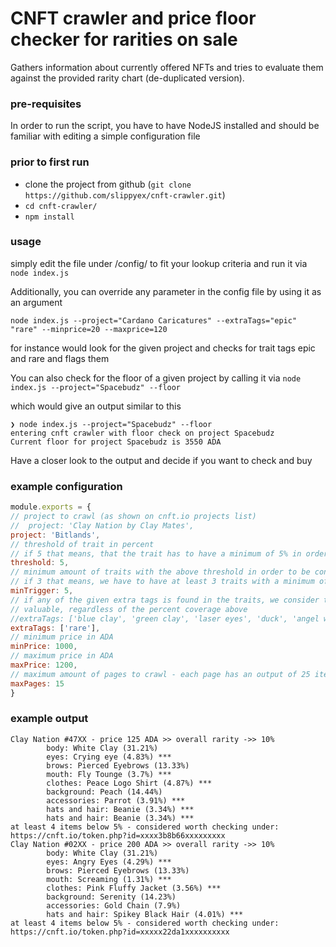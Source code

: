# CNFT crawler and price floor checker for rarities on sale

Gathers information about currently offered NFTs and tries to evaluate them against the provided
rarity chart (de-duplicated version).

### pre-requisites
In order to run the script, you have to have NodeJS installed and should be familiar
with editing a simple configuration file

### prior to first run
* clone the project from github (`git clone https://github.com/slippyex/cnft-crawler.git`)
* `cd cnft-crawler/`
* `npm install`

### usage
simply edit the file under /config/ to fit your lookup criteria
and run it via 
`node index.js`

Additionally, you can override any parameter in the config file by using it as an argument

`node index.js --project="Cardano Caricatures" --extraTags="epic" "rare" --minprice=20 --maxprice=120`

for instance would look for the given project and checks for trait tags epic and rare and flags them


You can also check for the floor of a given project by calling it via
`node index.js --project="Spacebudz" --floor`

which would give an output similar to this
```text
❯ node index.js --project="Spacebudz" --floor
entering cnft crawler with floor check on project Spacebudz
Current floor for project Spacebudz is 3550 ADA
```

Have a closer look to the output and decide if you want to check and buy

### example configuration
```javascript
module.exports = {
// project to crawl (as shown on cnft.io projects list)
//  project: 'Clay Nation by Clay Mates',
project: 'Bitlands',
// threshold of trait in percent
// if 5 that means, that the trait has to have a minimum of 5% in order to be considered
threshold: 5,
// minimum amount of traits with the above threshold in order to be considered valuable
// if 3 that means, we have to have at least 3 traits with a minimum of 5% in rarity
minTrigger: 5,
// if any of the given extra tags is found in the traits, we consider the item
// valuable, regardless of the percent coverage above
//extraTags: ['blue clay', 'green clay', 'laser eyes', 'duck', 'angel wings', 'orangutan'],
extraTags: ['rare'],
// minimum price in ADA
minPrice: 1000,
// maximum price in ADA
maxPrice: 1200,
// maximum amount of pages to crawl - each page has an output of 25 items
maxPages: 15
}
```

### example output
```text
Clay Nation #47XX - price 125 ADA >> overall rarity ->> 10%
        body: White Clay (31.21%) 
        eyes: Crying eye (4.83%) ***
        brows: Pierced Eyebrows (13.33%) 
        mouth: Fly Tounge (3.7%) ***
        clothes: Peace Logo Shirt (4.87%) ***
        background: Peach (14.44%) 
        accessories: Parrot (3.91%) ***
        hats and hair: Beanie (3.34%) ***
        hats and hair: Beanie (3.34%) ***
at least 4 items below 5% - considered worth checking under: https://cnft.io/token.php?id=xxxx3b8b66xxxxxxxxx
Clay Nation #02XX - price 200 ADA >> overall rarity ->> 10%
        body: White Clay (31.21%) 
        eyes: Angry Eyes (4.29%) ***
        brows: Pierced Eyebrows (13.33%) 
        mouth: Screaming (1.31%) ***
        clothes: Pink Fluffy Jacket (3.56%) ***
        background: Serenity (14.23%) 
        accessories: Gold Chain (7.9%) 
        hats and hair: Spikey Black Hair (4.01%) ***
at least 4 items below 5% - considered worth checking under: https://cnft.io/token.php?id=xxxxx22da1xxxxxxxxxx

```

